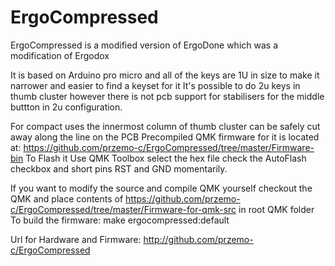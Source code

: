 ErgoCompressed
========
ErgoCompressed is a modified version of ErgoDone which was a modification of Ergodox

It is based on Arduino pro micro and all of the keys are 1U in size to make it narrower and easier to find a keyset for it
It's possible to do 2u keys in thumb cluster however there is not pcb support for stabilisers for the middle buttton in 2u configuration.

For compact uses the innermost column of thumb cluster can be safely cut away along the line on the PCB 
Precompiled QMK firmware for it is located at: https://github.com/przemo-c/ErgoCompressed/tree/master/Firmware-bin
To Flash it Use QMK Toolbox select the hex file check the AutoFlash checkbox and short pins RST and GND momentarily.

If you want to modify the source and compile QMK yourself checkout the QMK and place contents of https://github.com/przemo-c/ErgoCompressed/tree/master/Firmware-for-qmk-src in root QMK folder
To build the firmware: make ergocompressed:default 

Url for Hardware and Firmware: http://github.com/przemo-c/ErgoCompressed 
